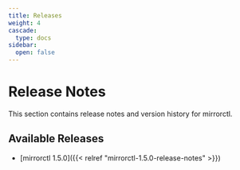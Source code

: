 ```yaml
---
title: Releases
weight: 4
cascade:
  type: docs
sidebar:
  open: false
---
```


# Release Notes

This section contains release notes and version history for mirrorctl.

## Available Releases

- [mirrorctl 1.5.0]({{< relref "mirrorctl-1.5.0-release-notes" >}})
